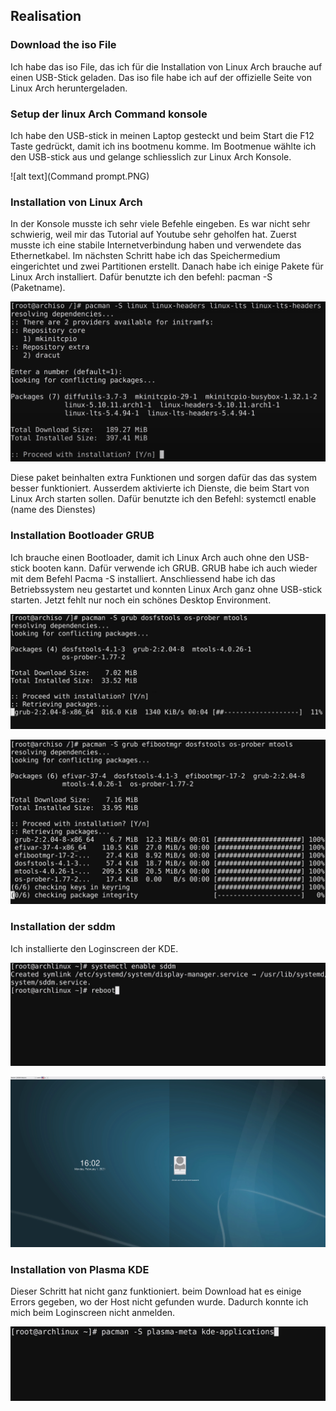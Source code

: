 ## Realisation
### Download the iso File
Ich habe das iso File, das ich für die Installation von Linux Arch brauche auf einen USB-Stick geladen. Das iso file habe ich auf der offizielle Seite von Linux Arch heruntergeladen.

### Setup der linux Arch Command konsole
Ich habe den USB-stick in meinen Laptop gesteckt und beim Start die F12 Taste gedrückt, damit ich ins bootmenu komme. Im Bootmenue wählte ich den USB-stick aus und gelange schliesslich zur Linux Arch Konsole.

![alt text](Command prompt.PNG)

### Installation von Linux Arch
In der Konsole musste ich sehr viele Befehle eingeben. Es war nicht sehr schwierig, weil mir das Tutorial auf Youtube sehr geholfen hat. Zuerst musste ich eine stabile Internetverbindung haben und verwendete das Ethernetkabel. 
Im nächsten Schritt habe ich das Speichermedium eingerichtet und zwei Partitionen erstellt. 
Danach habe ich einige Pakete für Linux Arch installiert. Dafür benutzte ich den befehl: pacman -S (Paketname).

![alt Text](InstallationKernel.PNG)

Diese paket beinhalten extra Funktionen und sorgen dafür das das system besser funktioniert. 
Ausserdem aktivierte ich Dienste, die beim Start von Linux Arch starten sollen. Dafür benutzte ich den Befehl: systemctl enable (name des Dienstes)

### Installation Bootloader GRUB
Ich brauche einen Bootloader, damit ich Linux Arch auch ohne den USB-stick booten kann. Dafür verwende ich GRUB.
GRUB habe ich auch wieder mit dem Befehl Pacma -S installiert.
Anschliessend habe ich das Betriebssystem neu gestartet und konnten Linux Arch ganz ohne USB-stick starten. Jetzt fehlt nur noch ein schönes Desktop Environment.

![alt Text](GRUB.png)

![alt Text](GRUB2.png)

### Installation der sddm
Ich installierte den Loginscreen der KDE.

![alt Text](sddm.png)

![alt Text](Login.png)

### Installation von Plasma KDE
Dieser Schritt hat nicht ganz funktioniert. beim Download hat es einige Errors gegeben, wo der Host nicht gefunden wurde. Dadurch konnte ich mich beim Loginscreen
nicht anmelden.

![alt Text](Plasma.png)
